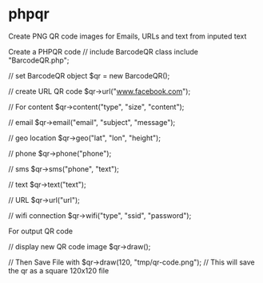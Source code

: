 # phpqr
Create PNG QR code images for Emails, URLs and text from inputed text


Create a PHPQR code 
// include BarcodeQR class
include "BarcodeQR.php";

// set BarcodeQR object
$qr = new BarcodeQR();

// create URL QR code
$qr->url("www.facebook.com");


// For content
$qr->content("type", "size", "content");

// email
$qr->email("email", "subject", "message");

// geo location
$qr->geo("lat", "lon", "height");

// phone
$qr->phone("phone");

// sms
$qr->sms("phone", "text");

// text
$qr->text("text");

// URL
$qr->url("url");

// wifi connection
$qr->wifi("type", "ssid", "password");



For output QR code

// display new QR code image
$qr->draw();

// Then Save File with 
$qr->draw(120, "tmp/qr-code.png");
// This will save the qr as a square 120x120 file

